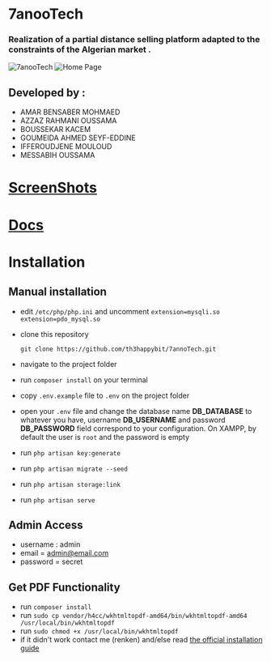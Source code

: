 # 7anooTech
### Realization of a partial distance selling platform adapted to the constraints of the Algerian market .

<img src="https://raw.githubusercontent.com/th3happybit/7anooTech/master/logo.png" alt="7anooTech" class="inline"/>

<img src="https://raw.githubusercontent.com/th3happybit/7anooTech/master/7anooTechScreenShots/7anooTechScreenshot-2018-6-5-SupperetteCom-Home-1.jpg" alt="Home Page" class="inline"/>

## Developed by :
- AMAR BENSABER MOHMAED
- AZZAZ RAHMANI OUSSAMA
- BOUSSEKAR KACEM
- GOUMEIDA AHMED SEYF-EDDINE 
- IFFEROUDJENE MOULOUD
- MESSABIH OUSSAMA

# [ ScreenShots ]( https://github.com/th3happybit/7anooTech/blob/master/7anooTechScreenShots/README.md )

# [ Docs ]( https://github.com/th3happybit/7anooTech/blob/master/docs/README.md )


# Installation 

## Manual installation


- edit `/etc/php/php.ini` and uncomment 
	`extension=mysqli.so
	extension=pdo_mysql.so`
- clone this repository

	`git clone https://github.com/th3happybit/7annoTech.git`

- navigate to the project folder
- run `composer install` on your terminal
- copy `.env.example` file to `.env` on the project folder
- open your `.env` file and change the database name **DB_DATABASE** to whatever you have, username **DB_USERNAME** and password **DB_PASSWORD** field correspond to your configuration. On XAMPP, by default the user is `root` and the password is empty
- run `php artisan key:generate`
- run `php artisan migrate --seed`
- run `php artisan storage:link`
- run `php artisan serve`

## Admin Access
- username : admin
- email = admin@email.com
- password = secret

## Get PDF Functionality
- run `composer install`
- run `sudo cp vendor/h4cc/wkhtmltopdf-amd64/bin/wkhtmltopdf-amd64 /usr/local/bin/wkhtmltopdf`
- run `sudo chmod +x /usr/local/bin/wkhtmltopdf`
- if it didn't work contact me (renken) and/else read [the official installation guide](https://github.com/barryvdh/laravel-snappy)

